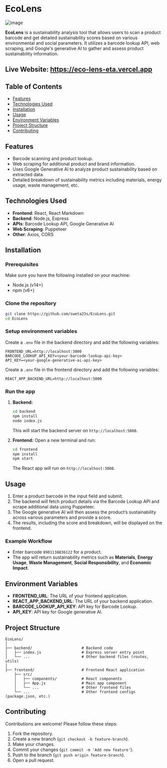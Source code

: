 # EcoLens

![image](https://github.com/user-attachments/assets/3921958c-776a-471a-82cf-b00295301113)

**EcoLens** is a sustainability analysis tool that allows users to scan a product barcode and get detailed sustainability scores based on various environmental and social parameters. It utilizes a barcode lookup API, web scraping, and Google's generative AI to gather and assess product sustainability information.

## Live Website: https://eco-lens-eta.vercel.app

## Table of Contents
- [Features](#features)
- [Technologies Used](#technologies-used)
- [Installation](#installation)
- [Usage](#usage)
- [Environment Variables](#environment-variables)
- [Project Structure](#project-structure)
- [Contributing](#contributing)



## Features
- Barcode scanning and product lookup.
- Web scraping for additional product and brand information.
- Uses Google Generative AI to analyze product sustainability based on extracted data.
- Detailed breakdown of sustainability metrics including materials, energy usage, waste management, etc.

## Technologies Used
- **Frontend**: React, React Markdown
- **Backend**: Node.js, Express
- **APIs**: Barcode Lookup API, Google Generative AI
- **Web Scraping**: Puppeteer
- **Other**: Axios, CORS

## Installation

### Prerequisites
Make sure you have the following installed on your machine:
- Node.js (v14+)
- npm (v6+)

### Clone the repository
```bash
git clone https://github.com/sweta23s/EcoLens.git
cd EcoLens
```

### Setup environment variables
Create a `.env` file in the backend directory and add the following variables:
```env
FRONTEND_URL=http://localhost:3000
BARCODE_LOOKUP_API_KEY=<your-barcode-lookup-api-key>
API_KEY=<your-google-generative-ai-api-key>
```

Create a `.env` file in the frontend directory and add the following variables:
```env
REACT_APP_BACKEND_URL=http://localhost:5000
```

### Run the app
1. **Backend:**
   ```bash
   cd backend
   npm install
   node index.js
   ```
   This will start the backend server on `http://localhost:5000`.

2. **Frontend:**
   Open a new terminal and run:
   ```bash
   cd frontend
   npm install
   npm start
   ```
   The React app will run on `http://localhost:3000`.

## Usage
1. Enter a product barcode in the input field and submit.
2. The backend will fetch product details via the Barcode Lookup API and scrape additional data using Puppeteer.
3. The Google generative AI will then assess the product’s sustainability across various parameters and provide a score.
4. The results, including the score and breakdown, will be displayed on the frontend.

### Example Workflow
- Enter barcode `8901138836122` for a product.
- The app will return sustainability metrics such as **Materials**, **Energy Usage**, **Waste Management**, **Social Responsibility**, and **Economic Impact**.

## Environment Variables
- **FRONTEND_URL**: The URL of your frontend application.
- **REACT_APP_BACKEND_URL**: The URL of your backend application.
- **BARCODE_LOOKUP_API_KEY**: API key for Barcode Lookup.
- **API_KEY**: API key for Google generative AI.

## Project Structure
```plaintext
EcoLens/
│
├── backend/                      # Backend code
│   ├── index.js                  # Express server entry point
│   └── ...                       # Other backend files (routes, utils)
│
├── frontend/                     # Frontend React application
    ├── src/
    │   ├── components/           # React components
    │   ├── App.js                # Main app component
    │   └── ...                   # Other frontend files
    └── ...                       # Other frontend configs (package.json, etc.)

```

## Contributing
Contributions are welcome! Please follow these steps:
1. Fork the repository.
2. Create a new branch (`git checkout -b feature-branch`).
3. Make your changes.
4. Commit your changes (`git commit -m 'Add new feature'`).
5. Push to the branch (`git push origin feature-branch`).
6. Open a pull request.
